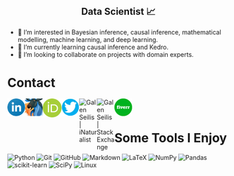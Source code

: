 <h2 align="center">
Data Scientist 📈
</h2>

- 👀 I’m interested in Bayesian inference, causal inference, mathematical modelling, machine learning, and deep learning.
- 🌱 I’m currently learning causal inference and Kedro.
- 💞️ I’m looking to collaborate on projects with domain experts.

# Contact

<a href="https://ca.linkedin.com/in/galen-s-4208349b" target="_blank" rel="noreferrer noopener" text-decoration=none><img align="left" src="./images/linkedin.png" alt="Galen Seilis | LinkedIn" width=40px></a>

<a href="https://galenseilis.github.io/" target="_blank" rel="noreferrer noopener" text-decoration=none><img align="left" src=https://github.com/galenseilis/galenseilis.github.io/blob/main/assets/img/favicons/android-chrome-512x512.png alt="Galen Seilis | Blog" width=40px></a>

<a href="https://orcid.org/0000-0002-0456-735X" target="_blank" rel="noreferrer noopener" text-decoration=none><img align="left" src="./images/orcid.png" alt="Galen Seilis | ORCiD" width=43px></a>

<a href="https://twitter.com/GSeilis" target="_blank" rel="noreferrer noopener" text-decoration=none><img align="left" src="./images/twitter.png" alt="Galen Seilis | Twitter" width=40px></a>

<a href="https://www.inaturalist.org/people/5429560" target="_blank" rel="noreferrer noopener" text-decoration=none><img align="left" src=https://upload.wikimedia.org/wikipedia/en/7/76/INaturalist_logo.png alt="Galen Seilis | iNaturalist" width=40px></a>

<a href="https://stackexchange.com/users/5468284/galen" target="_blank" rel="noreferrer noopener" text-decoration=none><img align="left" src=https://upload.wikimedia.org/wikipedia/commons/e/e0/Stack_Exchange_icon.svg alt="Galen Seilis | Stack Exchange" width=40px></a>

<a href="https://www.fiverr.com/users/galenseilis/" target="_blank" rel="noreferrer noopener" text-decoration=none><img align="left" src='./images/fiverr.png' alt="Galen Seilis | Stack Exchange" width=40px></a>

</br>
</br>

# Some Tools I Enjoy
![Python](https://img.shields.io/badge/python-3670A0?style=for-the-badge&logo=python&logoColor=ffdd54)
![Git](https://img.shields.io/badge/git-%23F05033.svg?style=for-the-badge&logo=git&logoColor=white)
![GitHub](https://img.shields.io/badge/github-%23121011.svg?style=for-the-badge&logo=github&logoColor=white)
![Markdown](https://img.shields.io/badge/markdown-%23000000.svg?style=for-the-badge&logo=markdown&logoColor=white)
![LaTeX](https://img.shields.io/badge/latex-%23008080.svg?style=for-the-badge&logo=latex&logoColor=white)
![NumPy](https://img.shields.io/badge/numpy-%23013243.svg?style=for-the-badge&logo=numpy&logoColor=white)
![Pandas](https://img.shields.io/badge/pandas-%23150458.svg?style=for-the-badge&logo=pandas&logoColor=white)
![scikit-learn](https://img.shields.io/badge/scikit--learn-%23F7931E.svg?style=for-the-badge&logo=scikit-learn&logoColor=white)
![SciPy](https://img.shields.io/badge/SciPy-%230C55A5.svg?style=for-the-badge&logo=scipy&logoColor=%white)
![Linux](https://img.shields.io/badge/Linux-FCC624?style=for-the-badge&logo=linux&logoColor=black)
